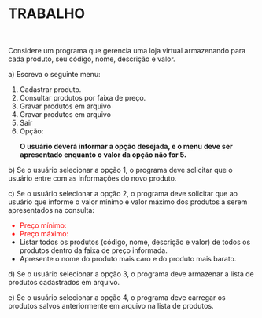 <h1>TRABALHO</h1>
<br />
<p>Considere um programa que gerencia uma loja virtual armazenando para cada produto, seu código, nome, descrição e valor. </p>
<p>a) Escreva o seguinte menu: </p>
<ol>
  <li>Cadastrar produto.</li>
  <li>Consultar produtos por faixa de preço. </li>
  <li>Gravar produtos em arquivo</li>
  <li>Gravar produtos em arquivo</li>
  <li>Sair</li>
  <li>Opção:</li>
  <p><strong>O usuário deverá informar a opção desejada, e o menu deve ser apresentado enquanto o valor da opção não for 5.</strong></p>
</ol>
<p>b) Se o usuário selecionar a opção 1, o programa deve solicitar que o usuário entre com as informações do novo produto.</p>
<p>c) Se o usuário selecionar a opção 2, o programa deve solicitar que ao usuário que informe o valor mínimo e valor máximo dos produtos a serem apresentados na consulta:</p>
<ul>
  <li style='color: red'>Preço mínimo: </li>
  <li style='color: red'>Preço máximo: </li>
  <li>Listar todos os produtos (código, nome, descrição e valor) de todos os produtos dentro da faixa de preço informada.</li>
  <li>Apresente o nome do produto mais caro e do produto mais barato.</li>
</ul>
<p>d) Se o usuário selecionar a opção 3, o programa deve armazenar a lista de produtos cadastrados em arquivo.</p>
<p>e) Se o usuário selecionar a opção 4, o programa deve carregar os produtos salvos anteriormente em arquivo na lista de produtos.</p>
